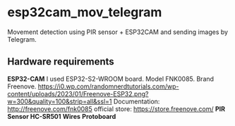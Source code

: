 # esp32cam_mov_telegram
Movement detection using PIR sensor + ESP32CAM and sending images by Telegram.

## Hardware requirements

**ESP32-CAM** 
I used ESP32-S2-WROOM board. Model FNK0085. Brand Freenove.
https://i0.wp.com/randomnerdtutorials.com/wp-content/uploads/2023/01/Freenove-ESP32.png?w=300&quality=100&strip=all&ssl=1
Documentation: http://freenove.com/fnk0085
official store: https://store.freenove.com/
**PIR Sensor HC-SR501**
**Wires**
**Protoboard**
